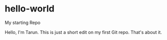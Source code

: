 # hello-world
My starting Repo

Hello, I'm Tarun.
This is just a short edit on my first Git repo. That's about it.
